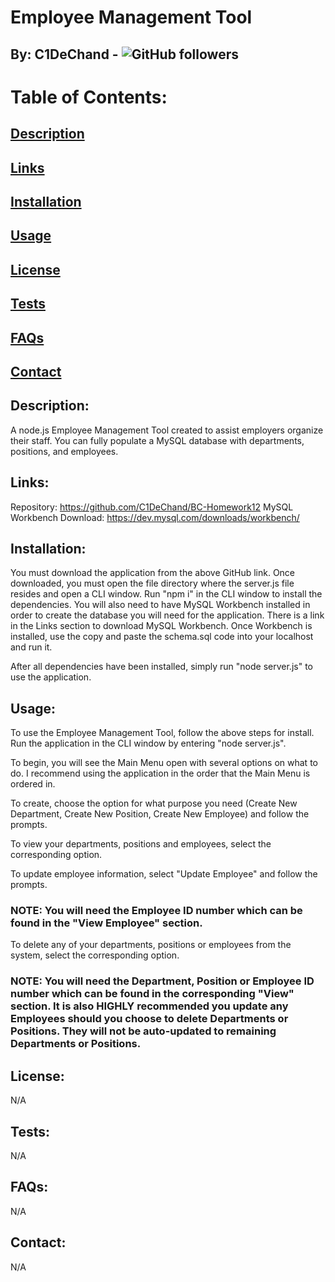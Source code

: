 # Employee Management Tool
## By: C1DeChand - ![GitHub followers](https://img.shields.io/github/followers/C1DeChand?label=Follow&style=social)


# Table of Contents:
## [Description](#description)
## [Links](#links)
## [Installation](#installation)
## [Usage](#usage)
## [License](#license)
## [Tests](#tests)
## [FAQs](#faqs)
## [Contact](#contact)

## Description: 
A node.js Employee Management Tool created to assist employers organize their staff. You can fully populate a MySQL database with departments, positions, and employees.

## Links:
Repository: https://github.com/C1DeChand/BC-Homework12
MySQL Workbench Download: https://dev.mysql.com/downloads/workbench/

## Installation:

You must download the application from the above GitHub link. Once downloaded, you must open the file directory where the server.js file resides and open a CLI window. Run "npm i" in the CLI window to install the dependencies. You will also need to have MySQL Workbench installed in order to create the database you will need for the application. There is a link in the Links section to download MySQL Workbench. Once Workbench is installed, use the copy and paste the schema.sql code into your localhost and run it.

After all dependencies have been installed, simply run "node server.js" to use the application.

## Usage:
To use the Employee Management Tool, follow the above steps for install. Run the application in the CLI window by entering "node server.js".

To begin, you will see the Main Menu open with several options on what to do. I recommend using the application in the order that the Main Menu is ordered in.

To create, choose the option for what purpose you need (Create New Department, Create New Position, Create New Employee) and follow the prompts.

To view your departments, positions and employees, select the corresponding option.

To update employee information, select "Update Employee" and follow the prompts.
### NOTE: You will need the Employee ID number which can be found in the "View Employee" section.

To delete any of your departments, positions or employees from the system, select the corresponding option.
### NOTE: You will need the Department, Position or Employee ID number which can be found in the corresponding "View" section. It is also HIGHLY recommended you update any Employees should you choose to delete Departments or Positions. They will not be auto-updated to remaining Departments or Positions.

## License:
N/A

## Tests:
N/A

## FAQs:
N/A

## Contact:
N/A